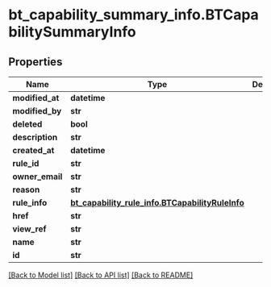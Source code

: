 # bt_capability_summary_info.BTCapabilitySummaryInfo

## Properties
Name | Type | Description | Notes
------------ | ------------- | ------------- | -------------
**modified_at** | **datetime** |  | [optional] 
**modified_by** | **str** |  | [optional] 
**deleted** | **bool** |  | [optional] 
**description** | **str** |  | [optional] 
**created_at** | **datetime** |  | [optional] 
**rule_id** | **str** |  | [optional] 
**owner_email** | **str** |  | [optional] 
**reason** | **str** |  | [optional] 
**rule_info** | [**bt_capability_rule_info.BTCapabilityRuleInfo**](BTCapabilityRuleInfo.md) |  | [optional] 
**href** | **str** |  | [optional] 
**view_ref** | **str** |  | [optional] 
**name** | **str** |  | [optional] 
**id** | **str** |  | [optional] 

[[Back to Model list]](../README.md#documentation-for-models) [[Back to API list]](../README.md#documentation-for-api-endpoints) [[Back to README]](../README.md)


